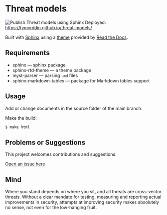 # Threat models

![Publish Threat models using Sphinx](https://github.com/tymyrddin/threat-models/workflows/Publish%20Threat%20models%20using%20Sphinx/badge.svg?branch=main)
 Deployed: https://tymyrddin.github.io/threat-models/

Built with [Sphinx](https://www.sphinx-doc.org) using a [theme](https://github.com/readthedocs/sphinx_rtd_theme) provided
by [Read the Docs](https://readthedocs.org/).

## Requirements

* sphinx — sphinx package
* sphinx-rtd-theme — a theme package
* myst-parser — parsing `.md` files
* sphinx-markdown-tables — package for Markdown tables support

## Usage

Add or change documents in the source folder of the main branch.

Make the build:
```bash
$ make html
```


## Problems or Suggestions

This project welcomes contributions and suggestions. 

[Open an issue here](https://github.com/tymyrddin/threat-models/issues)

## Mind
Where you stand depends on where you sit, and all threats are cross-vector threats. Without a clear mandate for testing, measuring and reporting actual improvements in security, attempts at improving security makes absolutely no sense, not even for the low-hanging fruit.  

